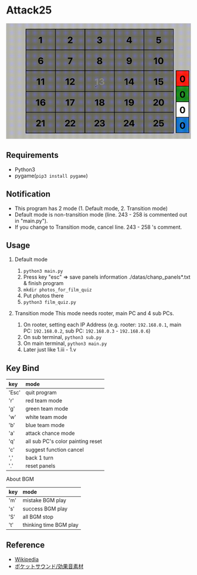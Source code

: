 # Attack25
![ScreenShot](https://github.com/kuboyoo/Attack25/blob/master/img/ss.gif)

## Requirements
- Python3
- pygame(`pip3 install pygame`)

## Notification
- This program has 2 mode (1. Default mode, 2. Transition mode)
- Default mode is non-transition mode (line. 243 - 258 is commented out in "main.py").
- If you change to Transition mode, cancel line. 243 - 258 's comment.

## Usage
1. Default mode
    1. `python3 main.py`
    2. Press key "esc" => save panels information ./datas/chanp_panels*.txt & finish program
    3. `mkdir photos_for_film_quiz`
    4. Put photos there
    5. `python3 film_quiz.py`

2. Transition mode
This mode needs rooter, main PC and 4 sub PCs.
    1. On rooter, setting each IP Address (e.g. rooter: `192.168.0.1`, main PC: `192.168.0.2`, sub PC: `192.168.0.3` - `192.168.0.6`)
    2. On sub terminal, `python3 sub.py`
    3. On main terminal, `python3 main.py`
    4. Later just like 1.iii - 1.v

## Key Bind
|key|mode|
|:--|:--|
|'Esc'|quit program|
|'r'|red team mode|
|'g'|green team mode|
|'w'|white team mode|
|'b'|blue team mode|
|'a'|attack chance mode|
|'q'|all sub PC's color painting reset|
|'c'|suggest function cancel|
|','|back 1 turn|
|'.'|reset panels|

About BGM

|key|mode|
|:--|:--|
|'m'|mistake BGM play|
|'s'|success BGM play|
|'S'|all BGM stop|
|'t'|thinking time BGM play|

## Reference
- [Wikipedia](https://en.wikipedia.org/wiki/Panel_Quiz_Attack_25)
- [ポケットサウンド/効果音素材](https://pocket-se.info/)
